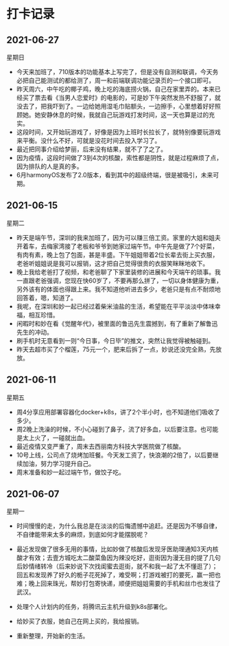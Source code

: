 # 打卡记录

## 2021-06-27

星期日

* 今天来加班了，710版本的功能基本上写完了，但是没有自测和联调，今天务必把自己能测试的都给测了，周一和前端联调功能记录页的一个接口即可。
* 昨天周六，中午吃的椰子鸡，晚上吃的海底捞火锅，自己在家里弄的。本来已经买了票去看《当男人恋爱时》的电影的，可是妙下午突然发热不舒服了，就没去了，把我吓到了。一边给她用湿毛巾贴额头，一边擦手，心里想着好好照顾她。她安静休息的时候，我就自己玩游戏打发时间，这一天也算是过的充实。
* 这段时间，又开始玩游戏了，好像是因为上班时长拉长了，就特别像要玩游戏来平衡。没什么不好，可就是没花时间去投入学习了。
* 最近把同事介绍给梦丽，后来没有结果，就不了了之了。
* 因为疫情，这段时间做了3到4次的核酸，索性都是阴性，就是过程麻烦了点，因为排队的人是真的多。
* 6月harmonyOS发布了2.0版本，看到其中的超级终端，很是被吸引，未来可期。

## 2021-06-15

星期二

* 昨天是端午节，深圳的我来加班了，因为可以赚三倍工资。家里的大姐和姐夫开着车，去梅家湾接了老板和爷爷到她家过端午节。中午先是做了7个好菜，有肉有素，晚上包了包面，甚是丰盛。下午姐姐带着2位长辈去街上买衣服，老爸听姐姐说是我可以报销，这才把自己觉得很贵的衣服笑眯眯地收下。
* 晚上我给老爸打了视频，和老爸聊了下家里装修的进展和今天端午的琐事。我一直跟老爸强调，您现在快60岁了，不要再那么拼了，一切以身体健康为重，另外该有的体面也得跟上来。我不知道他听进去多少，老爸只是有点不耐烦地回答着，嗯，知道了。
* 我呢，在深圳和妙一起已经过着柴米油盐的生活，希望能在平平淡淡中体味幸福，相互珍惜。
* 闲暇时和妙在看《觉醒年代》，被里面的鲁迅先生震撼到，有了重新了解鲁迅先生的冲动。
* 刷手机时无意看到一则“今日事，今日毕”的推文，突然让我觉得被触碰到。
* 昨天去超市买了个榴莲，75元一个，肥来后拆了一点，妙说还没完全熟，先放放。

## 2021-06-11

星期五

* 周4分享应用部署容器化docker+k8s，讲了2个半小时，也不知道他们吸收了多少。
* 周2晚上洗澡的时候，不小心碰到了鼻子，流了好多血，以后要注意。也可能是太上火了，一碰就出血。
* 最近疫情又变严重了，周末去西丽南方科技大学医院做了核酸。
* 10号上线，公司点了烧烤加班餐。今天发工资了，快浪潮的2倍了，以后要继续加油，努力学习提升自己。
* 周末准备和妙一起过端午节，做饺子吃。

## 2021-06-07

星期一

* 时间慢慢的走，为什么我总是在淡淡的后悔遗憾中追赶。还是因为不够自律，不自律能带来太多的麻烦，到底如何才能摆脱呢？

* 最近发现做了很多无用的事情，比如妙做了核酸后发现牙医助理通知3天内核酸才有效；去壹方城吃太二酸菜鱼因为辣没吃好，逛街因为漫无目的提了几句后妙情绪转冷（后来妙说下次找闺蜜去逛街，就不和我一起了太不懂逛了）；回五和发现养了好久的栀子花死掉了，难受啊；打游戏被打的要死，赢一把也难；晚上回来珠光，帮妙打包寄快递，顺便把姐姐需要的手机和丝巾也发往了武汉。

* 处理个人计划内的任务，将腾讯云主机升级到k8s部署化。

* 给妙买了衣服，她自己在网上买的，我给报销。

* 重新整理，开始新的生活。

  

